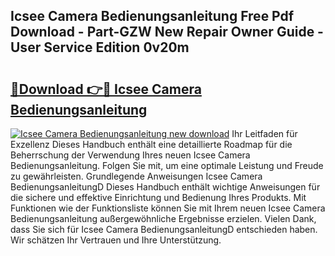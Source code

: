 ## Icsee Camera Bedienungsanleitung Free Pdf Download - Part-GZW New Repair Owner Guide - User Service Edition 0v20m

# <h2><a href="http://df662uy.blite.top/?on=Icsee+Camera+Bedienungsanleitung">🔗Download 👉🔴 Icsee Camera Bedienungsanleitung</a></h2>

[![Icsee Camera Bedienungsanleitung new download](https://i.imgur.com/lujVjoI.png)](http://df662uy.blite.top/?on=Icsee+Camera+Bedienungsanleitung)
Ihr Leitfaden für Exzellenz Dieses Handbuch enthält eine detaillierte Roadmap für die Beherrschung der Verwendung Ihres neuen Icsee Camera Bedienungsanleitung. Folgen Sie mit, um eine optimale Leistung und Freude zu gewährleisten. Grundlegende Anweisungen Icsee Camera BedienungsanleitungD Dieses Handbuch enthält wichtige Anweisungen für die sichere und effektive Einrichtung und Bedienung Ihres Produkts. Mit Funktionen wie der Funktionsliste können Sie mit Ihrem neuen Icsee Camera Bedienungsanleitung außergewöhnliche Ergebnisse erzielen. Vielen Dank, dass Sie sich für Icsee Camera BedienungsanleitungD entschieden haben. Wir schätzen Ihr Vertrauen und Ihre Unterstützung.
